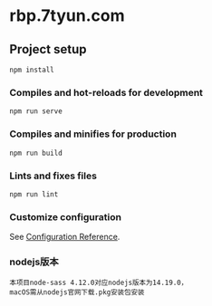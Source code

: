 # rbp.7tyun.com

## Project setup
```
npm install
```

### Compiles and hot-reloads for development
```
npm run serve
```

### Compiles and minifies for production
```
npm run build
```

### Lints and fixes files
```
npm run lint
```

### Customize configuration
See [Configuration Reference](https://cli.vuejs.org/config/).


### nodejs版本
```
本项目node-sass 4.12.0对应nodejs版本为14.19.0，
macOS需从nodejs官网下载.pkg安装包安装
```